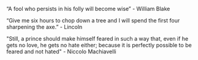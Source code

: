 “A fool who persists in his folly will become wise” - William Blake

“Give me six hours to chop down a tree and I will spend the first four sharpening the axe.” - Lincoln

"Still, a prince should make himself feared in such a way that, even if he gets
no love, he gets no hate either; because it is perfectly possible to be feared and
not hated" - Niccolo Machiavelli
